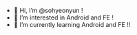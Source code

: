 - 👋 Hi, I’m @sohyeonyun !
- 👀 I’m interested in Android and FE !
- 🌱 I’m currently learning Android and FE !!

<!---
sohyeonyun/sohyeonyun is a ✨ special ✨ repository because its `README.md` (this file) appears on your GitHub profile.
You can click the Preview link to take a look at your changes.
--->
